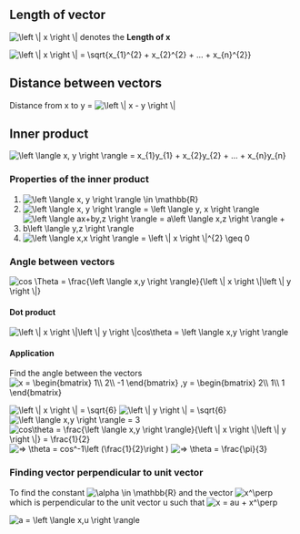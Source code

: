 ## Length of vector

<img src="https://latex.codecogs.com/png.latex?\left&space;\|&space;x&space;\right&space;\|" title="\left \| x \right \|" /> denotes the **Length of x**

<img src="https://latex.codecogs.com/png.latex?\left&space;\|&space;x&space;\right&space;\|&space;=&space;\sqrt{x_{1}^{2}&space;&plus;&space;x_{2}^{2}&space;&plus;&space;...&space;&plus;&space;x_{n}^{2}}" title="\left \| x \right \| = \sqrt{x_{1}^{2} + x_{2}^{2} + ... + x_{n}^{2}}" />

## Distance between vectors

Distance from x to y = <img src="https://latex.codecogs.com/png.latex?\left&space;\|&space;x&space;-&space;y&space;\right&space;\|" title="\left \| x - y \right \|" />

## Inner product

<img src="https://latex.codecogs.com/png.latex?\left&space;\langle&space;x,&space;y&space;\right&space;\rangle&space;=&space;x_{1}y_{1}&space;&plus;&space;x_{2}y_{2}&space;&plus;&space;...&space;&plus;&space;x_{n}y_{n}" title="\left \langle x, y \right \rangle = x_{1}y_{1} + x_{2}y_{2} + ... + x_{n}y_{n}" />

### Properties of the inner product
1. <img src="https://latex.codecogs.com/png.latex?\left&space;\langle&space;x,&space;y&space;\right&space;\rangle&space;\in&space;\mathbb{R}" title="\left \langle x, y \right \rangle \in \mathbb{R}" />
2. <img src="https://latex.codecogs.com/png.latex?\left&space;\langle&space;x,&space;y&space;\right&space;\rangle&space;=&space;\left&space;\langle&space;y,&space;x&space;\right&space;\rangle" title="\left \langle x, y \right \rangle = \left \langle y, x \right \rangle" />
3. <img src="https://latex.codecogs.com/png.latex?\left&space;\langle&space;ax&plus;by,z&space;\right&space;\rangle&space;=&space;a\left&space;\langle&space;x,z&space;\right&space;\rangle&space;&plus;&space;b\left&space;\langle&space;y,z&space;\right&space;\rangle" title="\left \langle ax+by,z \right \rangle = a\left \langle x,z \right \rangle + b\left \langle y,z \right \rangle" />
4. <img src="https://latex.codecogs.com/png.latex?\left&space;\langle&space;x,x&space;\right&space;\rangle&space;=&space;\left&space;\|&space;x&space;\right&space;\|^{2}&space;\geq&space;0" title="\left \langle x,x \right \rangle = \left \| x \right \|^{2} \geq 0" />

### Angle between vectors

<img src="https://latex.codecogs.com/png.latex?cos&space;\theta&space;=&space;\frac{\left&space;\langle&space;x,y&space;\right&space;\rangle}{\left&space;\|&space;x&space;\right&space;\|\left&space;\|&space;y&space;\right&space;\|}" title="cos \Theta = \frac{\left \langle x,y \right \rangle}{\left \| x \right \|\left \| y \right \|}" />

#### Dot product

<img src="https://latex.codecogs.com/png.latex?\left&space;\|&space;x&space;\right&space;\|\left&space;\|&space;y&space;\right&space;\|cos\theta&space;=&space;\left&space;\langle&space;x,y&space;\right&space;\rangle" title="\left \| x \right \|\left \| y \right \|cos\theta = \left \langle x,y \right \rangle" />

#### Application

Find the angle between the vectors
<img src="https://latex.codecogs.com/png.latex?x&space;=&space;\begin{bmatrix}&space;1\\&space;2\\&space;-1&space;\end{bmatrix}&space;,y&space;=&space;\begin{bmatrix}&space;2\\&space;1\\&space;1&space;\end{bmatrix}" title="x = \begin{bmatrix} 1\\ 2\\ -1 \end{bmatrix} ,y = \begin{bmatrix} 2\\ 1\\ 1 \end{bmatrix}" />

<img src="https://latex.codecogs.com/png.latex?\left&space;\|&space;x&space;\right&space;\|&space;=&space;\sqrt{6}" title="\left \| x \right \| = \sqrt{6}" />
<img src="https://latex.codecogs.com/png.latex?\left&space;\|&space;y&space;\right&space;\|&space;=&space;\sqrt{6}" title="\left \| y \right \| = \sqrt{6}" />
<img src="https://latex.codecogs.com/png.latex?\left&space;\langle&space;x,y&space;\right&space;\rangle&space;=&space;3" title="\left \langle x,y \right \rangle = 3" />


<img src="https://latex.codecogs.com/png.latex?cos\theta&space;=&space;\frac{\left&space;\langle&space;x,y&space;\right&space;\rangle}{\left&space;\|&space;x&space;\right&space;\|\left&space;\|&space;y&space;\right&space;\|}&space;=&space;\frac{1}{2}" title="cos\theta = \frac{\left \langle x,y \right \rangle}{\left \| x \right \|\left \| y \right \|} = \frac{1}{2}" />
<img src="https://latex.codecogs.com/png.latex?=>&space;\theta&space;=&space;cos^-1\left&space;(\frac{1}{2}\right&space;)" title="=> \theta = cos^-1\left (\frac{1}{2}\right )" />
<img src="https://latex.codecogs.com/png.latex?=>&space;\theta&space;=&space;\frac{\pi}{3}" title="=> \theta = \frac{\pi}{3}" />

### Finding vector perpendicular to unit vector

To find the constant <img src="https://latex.codecogs.com/png.latex?\alpha&space;\in&space;\mathbb{R}" title="\alpha \in \mathbb{R}" /> and the vector <img src="https://latex.codecogs.com/png.latex?x^\perp" title="x^\perp" /> which is perpendicular to the unit vector u such that <img src="https://latex.codecogs.com/png.latex?x&space;=&space;au&space;&plus;&space;x^\perp" title="x = au + x^\perp" />

<img src="https://latex.codecogs.com/png.latex?a&space;=&space;\left&space;\langle&space;x,u&space;\right&space;\rangle" title="a = \left \langle x,u \right \rangle" />
